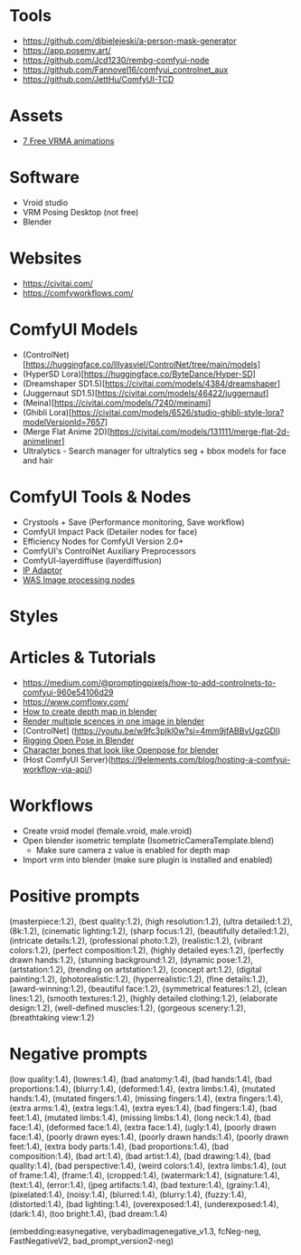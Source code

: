 # Tools

- https://github.com/djbielejeski/a-person-mask-generator
- https://app.posemy.art/
- https://github.com/Jcd1230/rembg-comfyui-node
- https://github.com/Fannovel16/comfyui_controlnet_aux
- https://github.com/JettHu/ComfyUI-TCD

# Assets

- [7 Free VRMA animations](https://vroid.com/en/news/6HozzBIV0KkcKf9dc1fZGW)

# Software

- Vroid studio
- VRM Posing Desktop (not free)
- Blender

# Websites

- https://civitai.com/
- https://comfyworkflows.com/

# ComfyUI Models

- (ControlNet)[https://huggingface.co/lllyasviel/ControlNet/tree/main/models]
- (HyperSD Lora)[https://huggingface.co/ByteDance/Hyper-SD]
- (Dreamshaper SD1.5)[https://civitai.com/models/4384/dreamshaper]
- (Juggernaut SD1.5)[https://civitai.com/models/46422/juggernaut]
- (Meina)[https://civitai.com/models/7240/meinami]
- (Ghibli Lora)[https://civitai.com/models/6526/studio-ghibli-style-lora?modelVersionId=7657]
- (Merge Flat Anime 2D)[https://civitai.com/models/131111/merge-flat-2d-animeliner]
- Ultralytics - Search manager for ultralytics seg + bbox models for face and hair

# ComfyUI Tools & Nodes

- Crystools + Save (Performance monitoring, Save workflow)
- ComfyUI Impact Pack (Detailer nodes for face)
- Efficiency Nodes for ComfyUI Version 2.0+
- ComfyUI's ControlNet Auxiliary Preprocessors
- ComfyUI-layerdiffuse (layerdiffusion)
- [IP Adaptor](https://github.com/cubiq/ComfyUI_IPAdapter_plus)
- [WAS Image processing nodes](https://github.com/WASasquatch/was-node-suite-comfyui)

# Styles

# Articles & Tutorials

- https://medium.com/@promptingpixels/how-to-add-controlnets-to-comfyui-960e54106d29
- https://www.comflowy.com/
- [How to create depth map in blender](https://youtu.be/7_9uS2ixBCs?si=aRm-TdvY-PiNWFZ_)
- [Render multiple scences in one image in blender](https://www.youtube.com/watch?v=eN5Ag8WJCr0)
- [ControlNet] (https://youtu.be/w9fc3pIkl0w?si=4mm9jfABBvUgzGDl)
- [Rigging Open Pose in Blender](https://youtu.be/xtAU3h-EBEI?si=wBApA7mow1xLqsvE)
- [Character bones that look like Openpose for blender](https://toyxyz.gumroad.com/l/ciojz)
- (Host ComfyUI Server)(https://9elements.com/blog/hosting-a-comfyui-workflow-via-api/)

# Workflows

- Create vroid model (female.vroid, male.vroid)
- Open blender isometric template (IsometricCameraTemplate.blend)
  - Make sure camera z value is enabled for depth map
- Import vrm into blender (make sure plugin is installed and enabled)

# Positive prompts

(masterpiece:1.2), (best quality:1.2), (high resolution:1.2), (ultra detailed:1.2), (8k:1.2), (cinematic lighting:1.2), (sharp focus:1.2), (beautifully detailed:1.2), (intricate details:1.2), (professional photo:1.2), (realistic:1.2), (vibrant colors:1.2), (perfect composition:1.2), (highly detailed eyes:1.2), (perfectly drawn hands:1.2), (stunning background:1.2), (dynamic pose:1.2), (artstation:1.2), (trending on artstation:1.2), (concept art:1.2), (digital painting:1.2), (photorealistic:1.2), (hyperrealistic:1.2), (fine details:1.2), (award-winning:1.2), (beautiful face:1.2), (symmetrical features:1.2), (clean lines:1.2), (smooth textures:1.2), (highly detailed clothing:1.2), (elaborate design:1.2), (well-defined muscles:1.2), (gorgeous scenery:1.2), (breathtaking view:1.2)

# Negative prompts

(low quality:1.4), (lowres:1.4), (bad anatomy:1.4), (bad hands:1.4), (bad proportions:1.4), (blurry:1.4), (deformed:1.4), (extra limbs:1.4), (mutated hands:1.4), (mutated fingers:1.4), (missing fingers:1.4), (extra fingers:1.4), (extra arms:1.4), (extra legs:1.4), (extra eyes:1.4), (bad fingers:1.4), (bad feet:1.4), (mutated limbs:1.4), (missing limbs:1.4), (long neck:1.4), (bad face:1.4), (deformed face:1.4), (extra face:1.4), (ugly:1.4), (poorly drawn face:1.4), (poorly drawn eyes:1.4), (poorly drawn hands:1.4), (poorly drawn feet:1.4), (extra body parts:1.4), (bad proportions:1.4), (bad composition:1.4), (bad art:1.4), (bad artist:1.4), (bad drawing:1.4), (bad quality:1.4), (bad perspective:1.4), (weird colors:1.4), (extra limbs:1.4), (out of frame:1.4), (frame:1.4), (cropped:1.4), (watermark:1.4), (signature:1.4), (text:1.4), (error:1.4), (jpeg artifacts:1.4), (bad texture:1.4), (grainy:1.4), (pixelated:1.4), (noisy:1.4), (blurred:1.4), (blurry:1.4), (fuzzy:1.4), (distorted:1.4), (bad lighting:1.4), (overexposed:1.4), (underexposed:1.4), (dark:1.4), (too bright:1.4), (bad dream:1.4)

(embedding:easynegative, verybadimagenegative_v1.3, fcNeg-neg, FastNegativeV2, bad_prompt_version2-neg)
